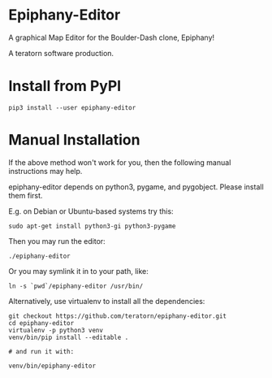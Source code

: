 # Epiphany-Editor

A graphical Map Editor for the Boulder-Dash clone, Epiphany!

A teratorn software production.

# Install from PyPI

```
pip3 install --user epiphany-editor
```

# Manual Installation

If the above method won't work for you, then the following manual instructions may help.

epiphany-editor depends on python3, pygame, and pygobject. Please install them first.

E.g. on Debian or Ubuntu-based systems try this:

```
sudo apt-get install python3-gi python3-pygame
```

Then you may run the editor:

```
./epiphany-editor
```

Or you may symlink it in to your path, like:

```
ln -s `pwd`/epiphany-editor /usr/bin/
```

Alternatively, use virtualenv to install all the dependencies:

```
git checkout https://github.com/teratorn/epiphany-editor.git
cd epiphany-editor
virtualenv -p python3 venv
venv/bin/pip install --editable .

# and run it with:

venv/bin/epiphany-editor
```

